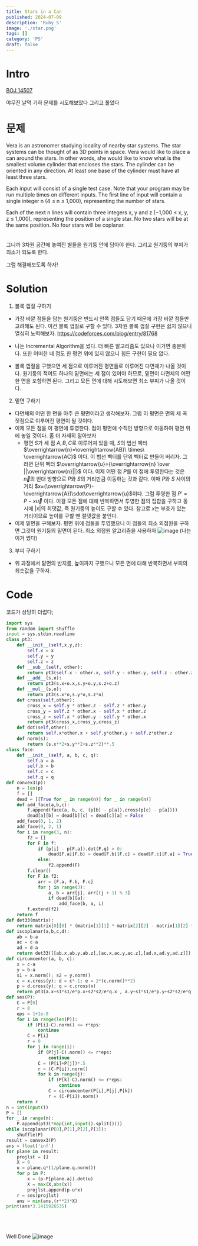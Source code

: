 ```yaml
---
title: Stars in a Can
published: 2024-07-09
description: 'Ruby 5'
image: './star.png'
tags: []
category: 'PS'
draft: false 
---
```


# Intro
[BOJ 14507](https://www.acmicpc.net/problem/14507)

야무진 날먹 기하 문제를 시도해보았다
그리고 풀었다
# 문제

Vera is an astronomer studying locality of nearby star systems. The star systems can be thought of as 3D points in space. Vera would like to place a can around the stars. In other words, she would like to know what is the smallest volume cylinder that encloses the stars. The cylinder can be oriented in any direction. At least one base of the cylinder must have at least three stars.

Each input will consist of a single test case. Note that your program may be run multiple times on different inputs. The first line of input will contain a single integer n (4 ≤ n ≤ 1,000), representing the number of stars.

Each of the next n lines will contain three integers x, y and z (−1,000 ≤ x, y, z ≤ 1,000), representing the position of a single star. No two stars will be at the same position. No four stars will be coplanar.
<br><br><br>
그니까 3차원 공간에 놓여진 별들을 원기둥 안에 담아야 한다. 그리고 원기둥의 부피가 최소가 되도록 한다.

그럼 해결해보도록 하자!
# Solution
1. 볼록 껍질 구하기
+ 가장 바깥 점들을 담는 원기둥은 반드시 안쪽 점들도 담기 때문에 가장 바깥 점들만 고려해도 된다. 이건 볼록 껍질로 구할 수 있다. 3차원 볼록 껍질 구현은 쉽지 않으니 열심히 노력해보자. https://codeforces.com/blog/entry/81768

 + 나는 Incremental Algorithm을 썼다. 더 빠른 알고리즘도 있으나 이거면 충분하다. 또한 어떠한 네 점도 한 평면 위에 있지 않으니 힘든 구현이 필요 없다.
 + 볼록 껍질을 구했으면 세 점으로 이루어진 평면들로 이루어진 다면체가 나올 것이다. 원기둥의 적어도 하나의 밑면에는 세 점이 있어야 하므로, 밑면이 다면체의 어떤 한 면을 포함하면 된다. 그리고 모든 면에 대해 시도해보면 최소 부피가 나올 것이다.
 
 2. 밑면 구하기
 + 다면체의 어떤 한 면을 아주 큰 평면이라고 생각해보자. 그럼 이 평면은 면의 세 꼭짓점으로 이루어진 평면이 될 것이다.
 + 이제 모든 점을 이 평면에 투영한다. 점이 평면에 수직인 방향으로 이동하여 평면 위에 놓일 것이다. 좀 더 자세히 알아보자
	 + 평면 $S$가 세 점 $A, B, C$로 이루어져 있을 때, $S$의 법선 벡터 $\overrightarrow{n}=\overrightarrow{AB}\ \times\ \overrightarrow{AC}$ 이다. 이 법선 벡터를 단위 벡터로 만들어 버리자. 그러면 단위 벡터 $\overrightarrow{u}={\overrightarrow{n} \over ||\overrightarrow{n}||}$ 이다. 이제 어떤 점 $P$를 이 점에 투영한다는 것은 $\overrightarrow{n}$의 반대 방향으로 $P$와 $S$의 거리만큼 이동하는 것과 같다. 이때 $P$와 $S$ 사이의 거리 $x=(\overrightarrow{P}-\overrightarrow{A})\sdot\overrightarrow{u}$이다. 그럼 투영한 점 $P'=P-x\overrightarrow{u}$ 이다. 이걸 모든 점에 대해 반복하면서 투영한 점의 집합을 구하고 동시에 $|x|$의 최댓값, 즉 원기둥의 높이도 구할 수 있다. 참고로 $x$는 부호가 있는 거리이므로 높이를 구할 땐 절댓값을 붙인다.
+ 이제 밑면을 구해보자. 평면 위에 점들을 투영했으니 이 점들의 최소 외접원을 구하면 그것이 원기둥의 밑면이 된다. 최소 외접원 알고리즘을 사용하자 
 ![image](./ses.png) (나는 이거 썼다)
 
 3. 부피 구하기
 + 위 과정에서 밑면의 반지름,  높이까지 구했으니 모든 면에 대해 반복하면서 부피의 최솟값을 구하자.
# Code
코드가 상당히 더럽다;
```python
import sys
from random import shuffle
input = sys.stdin.readline
class pt3:
    def __init__(self,x,y,z):
        self.x = x
        self.y = y
        self.z = z
    def __sub__(self, other):
        return pt3(self.x - other.x, self.y - other.y, self.z - other.z)
    def __add__(s,o):
        return pt3(s.x+o.x,s.y+o.y,s.z+o.z)
    def __mul__(s,o):
        return pt3(s.x*o,s.y*o,s.z*o)
    def cross(self,other):
        cross_x = self.y * other.z - self.z * other.y
        cross_y = self.z * other.x - self.x * other.z
        cross_z = self.x * other.y - self.y * other.x
        return pt3(cross_x,cross_y,cross_z)
    def dot(self,other):
        return self.x*other.x + self.y*other.y + self.z*other.z
    def norm(s):
        return (s.x**2+s.y**2+s.z**2)**.5
class face:
    def __init__(self, a, b, c, q):
        self.a = a
        self.b = b
        self.c = c
        self.q = q
def convex3(p):
    n = len(p)
    f = []
    dead = [[True for _ in range(n)] for _ in range(n)]
    def add_face(a,b,c):
        f.append(face(a, b, c, (p[b] - p[a]).cross(p[c] - p[a])))
        dead[a][b] = dead[b][c] = dead[c][a] = False
    add_face(0, 1, 2)
    add_face(0, 2, 1)
    for i in range(3, n):
        f2 = []
        for F in f:
            if (p[i] - p[F.a]).dot(F.q) > 0:
                dead[F.a][F.b] = dead[F.b][F.c] = dead[F.c][F.a] = True
            else:
                f2.append(F)
        f.clear()
        for F in f2:
            arr = [F.a, F.b, F.c]
            for j in range(3):
                a, b = arr[j], arr[(j + 1) % 3]
                if dead[b][a]:
                    add_face(b, a, i)
        f.extend(f2)
    return f
def det33(matrix):
    return matrix[0][0] * (matrix[1][1] * matrix[2][2] - matrix[1][2] * matrix[2][1])-matrix[0][1] * (matrix[1][0] * matrix[2][2] - matrix[1][2] * matrix[2][0])+matrix[0][2] * (matrix[1][0] * matrix[2][1] - matrix[1][1] * matrix[2][0])
def iscoplanar(a,b,c,d):
    ab = b-a
    ac = c-a
    ad = d-a
    return det33([[ab.x,ab.y,ab.z],[ac.x,ac.y,ac.z],[ad.x,ad.y,ad.z]]) == 0
def circumcenter(a, b, c):
    x = c-a
    y = b-a
    s1 = x.norm(); s2 = y.norm()
    c = x.cross(y); d = c*-1; e = 2*(c.norm()**2)
    p = d.cross(y); q = c.cross(x)
    return pt3(a.x+s1*s1/e*p.x+s2*s2/e*q.x , a.y+s1*s1/e*p.y+s2*s2/e*q.y, a.z+s1*s1/e*p.z+s2*s2/e*q.z)
def ses(P):
    C = P[0]
    r = 0
    eps = 1+1e-9
    for i in range(len(P)):
        if (P[i]-C).norm() <= r*eps:
            continue
        C = P[i]
        r = 0
        for j in range(i):
            if (P[j]-C).norm() <= r*eps:
                continue
            C = (P[i]+P[j])*.5
            r = (C-P[i]).norm()
            for k in range(j):
                if (P[k]-C).norm() <= r*eps:
                    continue
                C = circumcenter(P[i],P[j],P[k])
                r = (C-P[i]).norm()
    return r
n = int(input())
P = []
for _ in range(n):
    P.append(pt3(*map(int,input().split())))
while iscoplanar(P[0],P[1],P[2],P[3]):
    shuffle(P)
result = convex3(P)
ans = float('inf')
for plane in result:
    projlst = []
    X = 0
    u = plane.q*(1/plane.q.norm())
    for p in P:
        x = (p-P[plane.a]).dot(u)
        X = max(X,abs(x))
        projlst.append(p-u*x)
    r = ses(projlst)
    ans = min(ans,(r**2)*X)
print(ans*3.1415926535)
```
<br><br><br>
Well Done
![image](./thumb.jpg)